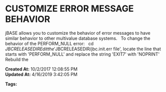 # CUSTOMIZE ERROR MESSAGE BEHAVIOR

jBASE allows you to customize the behavior of error messages to have similar behavior to other multivalue database systems.   To change the behavior of the PERFORM_NULL error:   cd $JBCRELEASEDIR   Edit the '$JBCRELEASEDIR/jbc.init.err file', locate the line that starts with 'PERFORM_NULL' and replace the string 'EXIT7' with 'NOPRINT'   Rebuild the   

**Created At:** 10/2/2017 12:08:55 PM  
**Updated At:** 4/16/2019 3:42:05 PM  

**Tags:**
<badge text='error message' vertical='middle' />
<badge text='errmsgconfig' vertical='middle' />
<badge text='message' vertical='middle' />
<badge text='error' vertical='middle' />
<badge text='customize error message' vertical='middle' />

